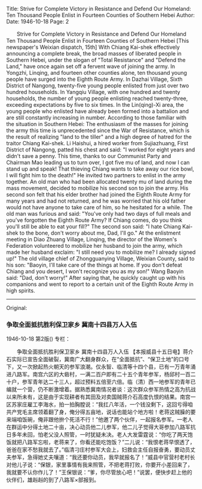 Title: Strive for Complete Victory in Resistance and Defend Our Homeland: Ten Thousand People Enlist in Fourteen Counties of Southern Hebei
Author:
Date: 1946-10-18
Page: 2

　　Strive for Complete Victory in Resistance and Defend Our Homeland
    Ten Thousand People Enlist in Fourteen Counties of Southern Hebei
    [This newspaper's Weixian dispatch, 15th] With Chiang Kai-shek effectively announcing a complete break, the broad masses of liberated people in Southern Hebei, under the slogan of "Total Resistance" and "Defend the Land," have once again set off a fervent wave of joining the army. In Yongzhi, Linqing, and fourteen other counties alone, ten thousand young people have surged into the Eighth Route Army. In Dazhai Village, Sixth District of Nangong, twenty-five young people enlisted from just over two hundred households. In Yangqiu Village, with one hundred and twenty households, the number of young people enlisting reached twenty-three, exceeding expectations by five to six times. In the Lin(qing)-Xi area, the young people who enlisted have already been formed into a battalion and are still constantly increasing in number. According to those familiar with the situation in Southern Hebei: The enthusiasm of the masses for joining the army this time is unprecedented since the War of Resistance, which is the result of realizing "land to the tiller" and a high degree of hatred for the traitor Chiang Kai-shek. Li Haishui, a hired worker from Sujiazhuang, First District of Nangong, patted his chest and said: "I worked for eight years and didn't save a penny. This time, thanks to our Communist Party and Chairman Mao leading us to turn over, I got five mu of land, and now I can stand up and speak! That thieving Chiang wants to take away our rice bowl, I will fight him to the death!" He invited two partners to enlist in the army together. An old man who had been allocated twenty mu of land during the mass movement, decided to mobilize his second son to join the army. His second son felt that his elder brother had joined the Eighth Route Army for many years and had not returned, and he was worried that his old father would not have anyone to take care of him, so he hesitated for a while. The old man was furious and said: "You've only had two days of full meals and you've forgotten the Eighth Route Army? If Chiang comes, do you think you'll still be able to eat your fill?" The second son said: "I hate Chiang Kai-shek to the bone, don't worry about me, Dad, I'll go." At the enlistment meeting in Diao Zhuang Village, Linqing, the director of the Women's Federation volunteered to mobilize her husband to join the army, which made her husband exclaim: "I still need you to mobilize me? I already signed up!" The old village chief of Zhongguanying Village, Weixian County, said to his son: "Baoyin, I'll take care of the things at home. If you don't defeat Chiang and you desert, I won't recognize you as my son!" Wang Baoyin said: "Dad, don't worry!" After saying that, he quickly caught up with his companions and went to report to a certain unit of the Eighth Route Army in high spirits.



<hr /> 

Original: 


### 争取全面抵抗胜利保卫家乡  冀南十四县万人入伍

1946-10-18
第2版()
专栏：

　　争取全面抵抗胜利保卫家乡
    冀南十四县万人入伍
    【本报威县十五日电】蒋介石实际已宣告全面破裂，冀南广大翻身群众，在“全面抵抗”、“保卫土地”的口号下，又一次掀起热火朝天的参军浪潮。仅永智、临清等十四个县，已有一万青年涌进八路军。南宫六区的大砦村，一满二百户即有二十五个青年参军，杨邱村一百二十户，参军青年达二十三人，超过预料五倍至六倍。临（清）西一地参军的青年已编就一个营，仍不断激增着。据熟悉冀南情况者谈：这次群众参军热情之高为抗战以来所未有，这是由于实现耕者有其田及对卖国贼蒋介石高度仇恨的结果。南宫一区苏家庄雇工李海水，拍一拍胸膛说：“我扛八年活，一个钱没剩下，这回亏得咱共产党毛主席领着翻了身，俺分得五亩地，说话也能站个地方啦！老蒋这贼臊的要来端咱饭碗，俺非跟他拚个死活不行！”他邀了两个伙伴，一起报名参军。一老人在群运中分得土地二十亩，决心动员他二儿参军，他二儿子觉得大哥参加八路军抗日多年未回，怕老父没人照管，一时犹疑未决。老人大发雷霆说：“你吃了两天饱饭就把八路军忘啦，老蒋来了，你看还能吃饱饭？”二儿说：“我恨老蒋早恨透了，爸爸在家不愁我就去了。”临清刁庄村参军大会上，妇救会主任自报奋勇，要动员丈夫参军，急得她丈夫嚷道：“我还要你动员，我早就报名了！”威县中官营村老村长对他儿子说：“保银，家里事情有我来照管，不把老蒋打败，你要开小差回来了，我就要不认你作儿了！”王保银说：“爹，你尽管放心吧！”说罢，便快步赶上他的伙伴们，雄赳赳的到了八路军×部报到。
